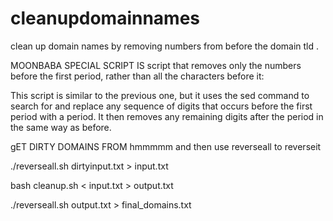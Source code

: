 # cleanupdomainnames
clean up domain names by removing numbers from before the domain tld .

MOONBABA SPECIAL SCRIPT IS  script that removes only the numbers
before the first period, rather than all the characters before it:

This script is similar to the previous one, but it uses the sed 
command to search for and replace any sequence of digits that occurs before 
the first period with a period. 
It then removes any remaining digits after the period in the same way as before.

gET DIRTY DOMAINS FROM hmmmmm and then use reverseall to reverseit  

./reverseall.sh dirtyinput.txt > input.txt

bash cleanup.sh < input.txt > output.txt


./reverseall.sh output.txt > final_domains.txt

